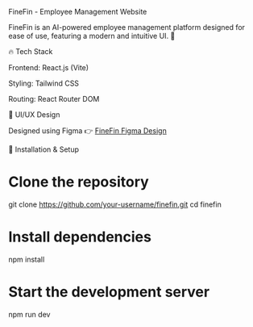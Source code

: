 FineFin - Employee Management Website

FineFin is an AI-powered employee management platform designed for ease of use, featuring a modern and intuitive UI. 🌟

🔥 Tech Stack

Frontend: React.js (Vite)

Styling: Tailwind CSS

Routing: React Router DOM

🎨 UI/UX Design

Designed using Figma 👉 [FineFin Figma Design](https://www.figma.com/community/file/1252661974217795593)

📌 Installation & Setup
# Clone the repository
git clone https://github.com/your-username/finefin.git
cd finefin

# Install dependencies
npm install

# Start the development server
npm run dev
